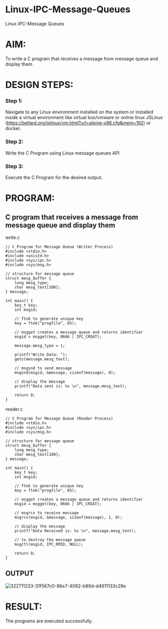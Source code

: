 # Linux-IPC-Message-Queues
Linux IPC-Message Queues

# AIM:
To write a C program that receives a message from message queue and display them

# DESIGN STEPS:

### Step 1:

Navigate to any Linux environment installed on the system or installed inside a virtual environment like virtual box/vmware or online linux JSLinux (https://bellard.org/jslinux/vm.html?url=alpine-x86.cfg&mem=192) or docker.

### Step 2:

Write the C Program using Linux message queues API 

### Step 3:

Execute the C Program for the desired output. 

# PROGRAM:

## C program that receives a message from message queue and display them
write.c
```
// C Program for Message Queue (Writer Process) 
#include <stdio.h>
#include <unistd.h>
#include <sys/ipc.h>
#include <sys/msg.h>

// structure for message queue
struct mesg_buffer {
    long mesg_type;
    char mesg_text[100];
} message;

int main() {
    key_t key;
    int msgid;

    // ftok to generate unique key
    key = ftok("progfile", 65);

    // msgget creates a message queue and returns identifier
    msgid = msgget(key, 0666 | IPC_CREAT);
    
    message.mesg_type = 1;

    printf("Write Data: ");
    gets(message.mesg_text);

    // msgsnd to send message
    msgsnd(msgid, &message, sizeof(message), 0);

    // display the message
    printf("Data sent is: %s \n", message.mesg_text);
    
    return 0;
}

```
reader.c
```
// C Program for Message Queue (Reader Process)
#include <stdio.h>
#include <sys/ipc.h>
#include <sys/msg.h>

// structure for message queue
struct mesg_buffer {
    long mesg_type;
    char mesg_text[100];
} message;

int main() {
    key_t key;
    int msgid;

    // ftok to generate unique key
    key = ftok("progfile", 65);

    // msgget creates a message queue and returns identifier
    msgid = msgget(key, 0666 | IPC_CREAT);

    // msgrcv to receive message
    msgrcv(msgid, &message, sizeof(message), 1, 0);

    // display the message
    printf("Data Received is: %s \n", message.mesg_text);

    // to destroy the message queue
    msgctl(msgid, IPC_RMID, NULL);

    return 0;
}

```


## OUTPUT


![322711233-31f567c0-86e7-4082-b89d-d4911133c28e](https://github.com/rkpriyadharshini0420/Linux-IPC-Message-Queues/assets/151533322/3d2d04c7-b72c-4f8c-bf78-def20eeda33c)


# RESULT:
The programs are executed successfully.
